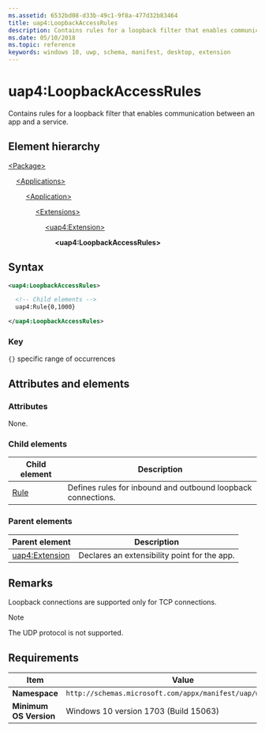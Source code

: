 ```yaml
---
ms.assetid: 6532bd08-d33b-49c1-9f8a-477d32b83464
title: uap4:LoopbackAccessRules
description: Contains rules for a loopback filter that enables communication between an app and a service.
ms.date: 05/10/2018
ms.topic: reference
keywords: windows 10, uwp, schema, manifest, desktop, extension 
---
```


# uap4:LoopbackAccessRules

Contains rules for a loopback filter that enables communication between an app and a service.

## Element hierarchy

[\<Package\>](element-package.md)

&nbsp;&nbsp;&nbsp;&nbsp;[\<Applications\>](element-applications.md)

&nbsp;&nbsp;&nbsp;&nbsp; &nbsp;&nbsp;&nbsp;&nbsp;[\<Application\>](element-application.md)

&nbsp;&nbsp;&nbsp;&nbsp; &nbsp;&nbsp;&nbsp;&nbsp; &nbsp;&nbsp;&nbsp;&nbsp;[\<Extensions\>](element-1-extensions.md)

&nbsp;&nbsp;&nbsp;&nbsp; &nbsp;&nbsp;&nbsp;&nbsp; &nbsp;&nbsp;&nbsp;&nbsp; &nbsp;&nbsp;&nbsp;&nbsp;[\<uap4:Extension\>](element-uap4-extension.md)

&nbsp;&nbsp;&nbsp;&nbsp; &nbsp;&nbsp;&nbsp;&nbsp; &nbsp;&nbsp;&nbsp;&nbsp; &nbsp;&nbsp;&nbsp;&nbsp; &nbsp;&nbsp;&nbsp;&nbsp;**\<uap4:LoopbackAccessRules\>**

## Syntax

```xml
<uap4:LoopbackAccessRules>

  <!-- Child elements -->
  uap4:Rule{0,1000}

</uap4:LoopbackAccessRules>                   
```

### Key

`{}` specific range of occurrences

## Attributes and elements

### Attributes

None.

### Child elements

| Child element | Description |
|-|-|
| [Rule](element-uap4-rule.md) | Defines rules for inbound and outbound loopback connections. |

### Parent elements

| Parent element | Description |
|-|-|
| [uap4:Extension](element-uap4-extension.md) | Declares an extensibility point for the app. |

## Remarks

Loopback connections are supported only for TCP connections.

> [!NOTE]
> The UDP protocol is not supported.

## Requirements

| Item | Value |
|--|--|
| **Namespace** | `http://schemas.microsoft.com/appx/manifest/uap/windows10/4` |
| **Minimum OS Version** | Windows 10 version 1703 (Build 15063) |
